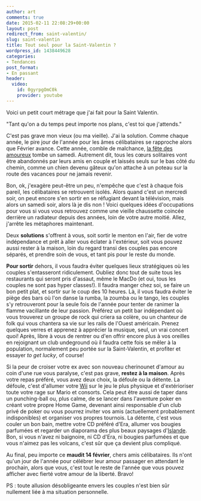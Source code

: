 ```yaml
---
author: art
comments: true
date: 2015-02-11 22:08:29+00:00
layout: post
redirect_from: saint-valentin/
slug: saint-valentin
title: Tout seul pour la Saint-Valentin ?
wordpress_id: 1438449628
categories:
- Tendances
post_format:
- En passant
header:
  video:
    id: 0gyrpgOmC0k
    provider: youtube
---
```


Voici un petit court métrage que j'ai fait pour la Saint Valentin.

"Tant qu'on a du temps peut importe nos plans, c'est toi que j'attends."

C'est pas grave mon vieux (ou ma vieille). J'ai la solution. Comme chaque année, le pire jour de l'année pour les âmes célibataires se rapproche alors que Février avance. Cette année, comble de malchance, [la fête des amoureux](https://irz.fr/vanne-de-saint-valentin) tombe un samedi.<!-- more --> Autrement dit, tous les cœurs solitaires vont être abandonnés par leurs amis en couple et laissés seuls sur le bas côté du chemin, comme un chien devenu gâteux qu'on attache à un poteau sur la route des vacances pour ne jamais revenir.

Bon, ok, j'exagère peut-être un peu, n'empêche que c'est à chaque fois pareil, les célibataires se retrouvent isolés. Alors quand c'est un mercredi soir, on peut encore s'en sortir en se réfugiant devant la télévision, mais alors un samedi soir, alors là je dis non ! Voici quelques idées d'occupations pour vous si vous vous retrouvez comme une vieille chaussette coincée derrière un radiateur depuis des années, loin de votre autre moitié. Allez, j'arrête les métaphores maintenant.

Deux **solutions** s'offrent à vous, soit sortir le menton en l'air, fier de votre indépendance et prêt à aller vous éclater à l'extérieur, soit vous pouvez aussi rester à la maison, loin du regard transi des couples pas encore séparés, et prendre soin de vous, et tant pis pour le reste du monde.

**Pour sortir** dehors, il vous faudra éviter quelques lieux stratégiques où les couples s'entasseront ridiculement. Oubliez donc tout de suite tous les restaurants qui seront pris d'assaut, même le MacDo (et oui, tous les couples ne sont pas hyper classes!). Il faudra manger chez soi, se faire un bon petit plat, et sortir sur le coup des 10 heures. Là, il vous faudra éviter le piège des bars où l'on danse la rumba, la zoumba ou le tango, les couples s'y retrouveront pour la seule fois de l'année pour tenter de ranimer la flamme vacillante de leur passion. Préférez un petit bar indépendant où vous trouverez un groupe de rock qui criera sa colère, ou un chanteur de folk qui vous chantera sa vie sur les rails de l'Ouest américain. Prenez quelques verres et apprenez à apprécier la musique, seul, un vrai concert quoi! Après, libre à vous de rentrer ou d'en offrir encore plus à vos oreilles en rejoignant un club undeground où il faudra cette fois se mêler à la population, normalement peu portée sur la Saint-Valentin, et profiter et essayer _to get lucky_, of course!

Si la peur de croiser votre ex avec son nouveau cherinounet d'amour au coin d'une rue vous paralyse, c'est pas grave, **restez à la maison**. Après votre repas préféré, vous avez deux choix, la défoule ou la détente. La défoule, c'est d'allumer votre [Wii](https://www.nintendo.fr/Wii/Wii-94559.html) sur le jeu le plus physique et d'extérioriser toute votre rage sur Mario et consorts. Cela peut être aussi de taper dans un punching-ball ou, plus calme, de se lancer dans l'aventure poker en créant votre propre Home Game, devenant ainsi responsable d'un club privé de poker ou vous pourrez inviter vos amis (actuellement probablement indisponibles) et organiser vos propres tournois. La détente, c'est vous couler un bon bain, mettre votre CD préféré d'Era, allumer vos bougies parfumées et regarder un diaporama des plus beaux paysages d'[Islande](http://www.voyage-islande.fr/). Bon, si vous n'avez ni baignoire, ni CD d'Era, ni bougies parfumées et que vous n'aimez pas les volcans, c'est sûr que ça devient plus compliqué.

Au final, peu importe ce **maudit 14 février**, chers amis célibataires. Ils n'ont qu'un jour de l'année pour célébrer leur amour passager en attendant le prochain, alors que vous, c'est tout le reste de l'année que vous pouvez afficher avec fierté votre amour de la liberté. Bravo!

PS : toute allusion désobligeante envers les couples n'est bien sûr nullement liée à ma situation personnelle.
